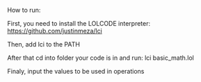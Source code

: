 How to run:

First, you need to install the LOLCODE interpreter: https://github.com/justinmeza/lci

Then, add lci to the PATH

After that cd into folder your code is in and run: lci basic_math.lol

Finaly, input the values to be used in operations
